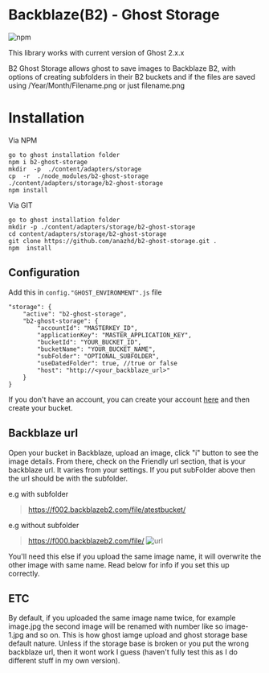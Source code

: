 #  Backblaze(B2) - Ghost Storage 

![npm](https://img.shields.io/npm/dt/b2-ghost-storage.svg)

This library works with current version of Ghost 2.x.x

B2 Ghost Storage allows ghost to save images to Backblaze B2, with options of creating subfolders in their B2 buckets and if the files are saved using /Year/Month/Filename.png or just filename.png


# Installation

Via NPM
```
go to ghost installation folder
npm i b2-ghost-storage
mkdir  -p  ./content/adapters/storage
cp  -r  ./node_modules/b2-ghost-storage  ./content/adapters/storage/b2-ghost-storage
npm install
```

Via GIT
```
go to ghost installation folder
mkdir -p ./content/adapters/storage/b2-ghost-storage
cd content/adapters/storage/b2-ghost-storage
git clone https://github.com/anazhd/b2-ghost-storage.git .
npm  install

```

## Configuration

Add this in `config."GHOST_ENVIRONMENT".js` file

```
"storage": {
	"active": "b2-ghost-storage",
	"b2-ghost-storage": {
		"accountId": "MASTERKEY_ID",
		"applicationKey": "MASTER_APPLICATION_KEY",
		"bucketId": "YOUR_BUCKET_ID",
		"bucketName": "YOUR_BUCKET_NAME",
		"subFolder": "OPTIONAL_SUBFOLDER",
		"useDatedFolder": true, //true or false
		"host": "http://<your_backblaze_url>"
	}
}
```

If you don't have an account, you can create your account [here](https://www.backblaze.com) and then create your bucket.

## Backblaze url
Open your bucket in Backblaze, upload an image, click "i" button to see the image details. From there, check on the Friendly url section, that is your backblaze url. It varies from your settings. If you put subFolder above then the url should be with the subfolder.

e.g with subfolder
>https://f002.backblazeb2.com/file/atestbucket/

e.g without subfolder
>https://f000.backblazeb2.com/file/
![url](https://i.imgur.com/OiG6pjz.jpg)

You'll need this else if you upload the same image name, it will overwrite the other image with same name. Read below for info if you set this up correctly.

## ETC

By default, if you uploaded the same image name twice, for example image.jpg the second image will be renamed with number like so image-1.jpg and so on. This is how ghost iamge upload and ghost storage base default nature. Unless if the storage base is broken or you put the wrong backblaze url, then it wont work I guess (haven't fully test this as I do different stuff in my own version).

